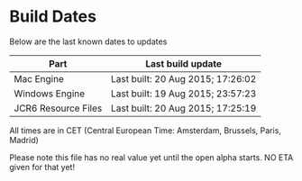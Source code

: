 # Build Dates

Below are the last known dates to updates

Part | Last build update
-----|-----
Mac Engine | Last built: 20 Aug 2015; 17:26:02
Windows Engine | Last built: 19 Aug 2015; 23:57:23
JCR6 Resource Files | Last built: 20 Aug 2015; 17:25:19
All times are in CET (Central European Time: Amsterdam, Brussels, Paris, Madrid)


Please note this file has no real value yet until the open alpha starts. NO ETA given for that yet!
